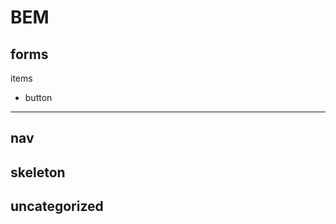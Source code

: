 BEM
===
forms
---------------------

items

- button
---------------------

nav
---------------------

skeleton
---------------------

uncategorized
---------------------
